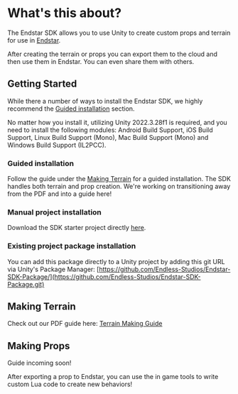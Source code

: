 # What's this about?
The Endstar SDK allows you to use Unity to create custom props and terrain for use in [Endstar](https://endlessstudios.com/games/Endstar).

After creating the terrain or props you can export them to the cloud and then use them in Endstar. You can even share them with others.

## Getting Started
While there a number of ways to install the Endstar SDK, we highly recommend the [Guided installation](#Guided-installation) section.

No matter how you install it, utilizing Unity 2022.3.28f1 is required, and you need to install the following modules: Android Build Support, iOS Build Support, Linux Build Support (Mono), Mac Build Support (Mono) and Windows Build Support (IL2PCC).

### Guided installation
Follow the guide under the [Making Terrain](#Making-Terrain) for a guided installation. The SDK handles both terrain and prop creation. We're working on transitioning away from the PDF and into a guide here!

### Manual project installation
Download the SDK starter project directly [here](https://endless-launcher.s3.us-west-2.amazonaws.com/EndstarSDK/Endstar-SDK.zip).

### Existing project package installation
You can add this package directly to a Unity project by adding this git URL via Unity's Package Manager: [https://github.com/Endless-Studios/Endstar-SDK-Package/](https://github.com/Endless-Studios/Endstar-SDK-Package.git)

## Making Terrain
Check out our PDF guide here: [Terrain Making Guide](https://drive.google.com/file/d/1GCP0loXr9wLZDWkqNe2-2DkXWPhoa5uY/view)

## Making Props
Guide incoming soon!

After exporting a prop to Endstar, you can use the in game tools to write custom Lua code to create new behaviors!
